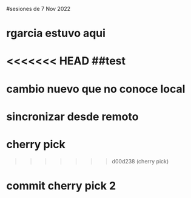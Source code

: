 #sesiones de 7 Nov 2022

# rgarcia estuvo aqui

<<<<<<< HEAD
##test
=======
# cambio nuevo que no conoce local
# sincronizar desde remoto

# cherry pick
>>>>>>> d00d238 (cherry pick)
# commit cherry pick 2
